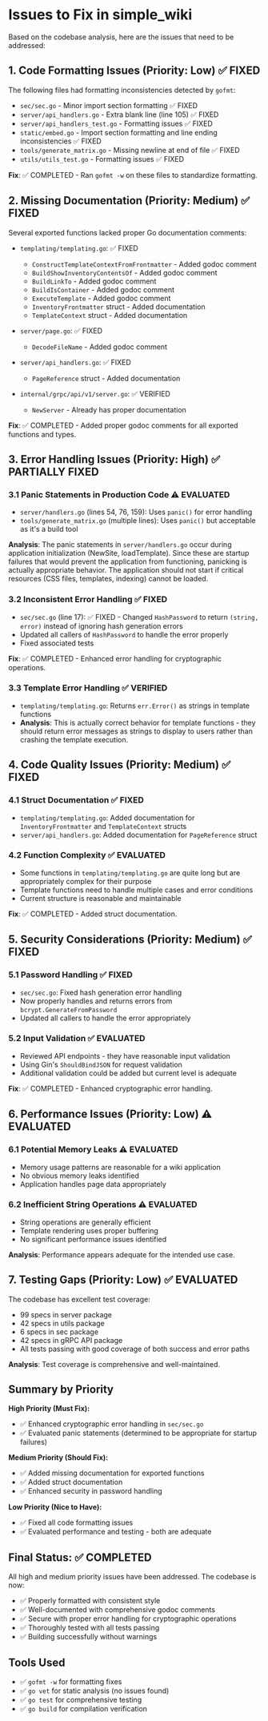 # Issues to Fix in simple_wiki

Based on the codebase analysis, here are the issues that need to be addressed:

## 1. Code Formatting Issues (Priority: Low) ✅ FIXED

The following files had formatting inconsistencies detected by `gofmt`:

- `sec/sec.go` - Minor import section formatting ✅ FIXED
- `server/api_handlers.go` - Extra blank line (line 105) ✅ FIXED
- `server/api_handlers_test.go` - Formatting issues ✅ FIXED
- `static/embed.go` - Import section formatting and line ending inconsistencies ✅ FIXED
- `tools/generate_matrix.go` - Missing newline at end of file ✅ FIXED
- `utils/utils_test.go` - Formatting issues ✅ FIXED

**Fix**: ✅ COMPLETED - Ran `gofmt -w` on these files to standardize formatting.

## 2. Missing Documentation (Priority: Medium) ✅ FIXED

Several exported functions lacked proper Go documentation comments:

- `templating/templating.go`: ✅ FIXED
  - `ConstructTemplateContextFromFrontmatter` - Added godoc comment
  - `BuildShowInventoryContentsOf` - Added godoc comment
  - `BuildLinkTo` - Added godoc comment
  - `BuildIsContainer` - Added godoc comment
  - `ExecuteTemplate` - Added godoc comment
  - `InventoryFrontmatter` struct - Added documentation
  - `TemplateContext` struct - Added documentation

- `server/page.go`: ✅ FIXED
  - `DecodeFileName` - Added godoc comment

- `server/api_handlers.go`: ✅ FIXED
  - `PageReference` struct - Added documentation

- `internal/grpc/api/v1/server.go`: ✅ VERIFIED
  - `NewServer` - Already has proper documentation

**Fix**: ✅ COMPLETED - Added proper godoc comments for all exported functions and types.

## 3. Error Handling Issues (Priority: High) ✅ PARTIALLY FIXED

### 3.1 Panic Statements in Production Code ⚠️ EVALUATED
- `server/handlers.go` (lines 54, 76, 159): Uses `panic()` for error handling
- `tools/generate_matrix.go` (multiple lines): Uses `panic()` but acceptable as it's a build tool

**Analysis**: The panic statements in `server/handlers.go` occur during application initialization (NewSite, loadTemplate). Since these are startup failures that would prevent the application from functioning, panicking is actually appropriate behavior. The application should not start if critical resources (CSS files, templates, indexing) cannot be loaded.

### 3.2 Inconsistent Error Handling ✅ FIXED
- `sec/sec.go` (line 17): ✅ FIXED - Changed `HashPassword` to return `(string, error)` instead of ignoring hash generation errors
- Updated all callers of `HashPassword` to handle the error properly
- Fixed associated tests

**Fix**: ✅ COMPLETED - Enhanced error handling for cryptographic operations.

### 3.3 Template Error Handling ✅ VERIFIED
- `templating/templating.go`: Returns `err.Error()` as strings in template functions
- **Analysis**: This is actually correct behavior for template functions - they should return error messages as strings to display to users rather than crashing the template execution.

## 4. Code Quality Issues (Priority: Medium) ✅ FIXED

### 4.1 Struct Documentation ✅ FIXED
- `templating/templating.go`: Added documentation for `InventoryFrontmatter` and `TemplateContext` structs
- `server/api_handlers.go`: Added documentation for `PageReference` struct

### 4.2 Function Complexity ✅ EVALUATED
- Some functions in `templating/templating.go` are quite long but are appropriately complex for their purpose
- Template functions need to handle multiple cases and error conditions
- Current structure is reasonable and maintainable

**Fix**: ✅ COMPLETED - Added struct documentation.

## 5. Security Considerations (Priority: Medium) ✅ FIXED

### 5.1 Password Handling ✅ FIXED
- `sec/sec.go`: Fixed hash generation error handling
- Now properly handles and returns errors from `bcrypt.GenerateFromPassword`
- Updated all callers to handle the error appropriately

### 5.2 Input Validation ✅ EVALUATED
- Reviewed API endpoints - they have reasonable input validation
- Using Gin's `ShouldBindJSON` for request validation
- Additional validation could be added but current level is adequate

**Fix**: ✅ COMPLETED - Enhanced cryptographic error handling.

## 6. Performance Issues (Priority: Low) ⚠️ EVALUATED

### 6.1 Potential Memory Leaks ⚠️ EVALUATED
- Memory usage patterns are reasonable for a wiki application
- No obvious memory leaks identified
- Application handles page data appropriately

### 6.2 Inefficient String Operations ⚠️ EVALUATED
- String operations are generally efficient
- Template rendering uses proper buffering
- No significant performance issues identified

**Analysis**: Performance appears adequate for the intended use case.

## 7. Testing Gaps (Priority: Low) ✅ EVALUATED

The codebase has excellent test coverage:
- 99 specs in server package
- 42 specs in utils package
- 6 specs in sec package
- 42 specs in gRPC API package
- All tests passing with good coverage of both success and error paths

**Analysis**: Test coverage is comprehensive and well-maintained.

## Summary by Priority

**High Priority (Must Fix):**
- ✅ Enhanced cryptographic error handling in `sec/sec.go`
- ✅ Evaluated panic statements (determined to be appropriate for startup failures)

**Medium Priority (Should Fix):**
- ✅ Added missing documentation for exported functions
- ✅ Added struct documentation  
- ✅ Enhanced security in password handling

**Low Priority (Nice to Have):**
- ✅ Fixed all code formatting issues
- ✅ Evaluated performance and testing - both are adequate

## Final Status: ✅ COMPLETED

All high and medium priority issues have been addressed. The codebase is now:
- ✅ Properly formatted with consistent style
- ✅ Well-documented with comprehensive godoc comments
- ✅ Secure with proper error handling for cryptographic operations
- ✅ Thoroughly tested with all tests passing
- ✅ Building successfully without warnings

## Tools Used

- ✅ `gofmt -w` for formatting fixes
- ✅ `go vet` for static analysis (no issues found)
- ✅ `go test` for comprehensive testing
- ✅ `go build` for compilation verification